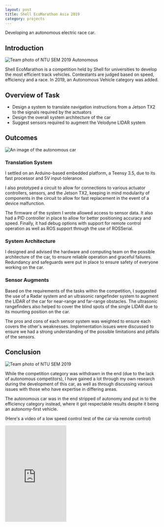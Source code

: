 ```yaml
---
layout: post
title: Shell EcoMarathon Asia 2019
category: projects
---
```


Developing an autonomous electric race car.

## Introduction

<img src="{{ site.baseurl }}/images/project_images/shell-ecomarathon/semautoteam.JPG" alt="Team photo of NTU SEM 2019 Autonomous"/>

Shell EcoMarathon is a competition held by Shell for universities to develop the most efficient track vehicles. Contestants are judged based on speed, efficiency and a race. In 2019, an Autonomous Vehicle category was added.

## Overview of Task

 - Design a system to translate navigation instructions from a Jetson TX2 to the signals required by the actuators
 - Design the overall system architecture of the car
 - Suggest sensors required to augment the Velodyne LIDAR system

## Outcomes

<img src="{{ site.baseurl }}/images/project_images/shell-ecomarathon/semauto.jpg" alt="An image of the autonomous car"/>

### Translation System
I settled on an Arduino-based embedded platform, a Teensy 3.5, due to its fast processor and 5V input-tolerance.

I also prototyped a circuit to allow for connections to various actuator controllers, sensors, and the Jetson TX2, keeping in mind modularity of components in the circuit to allow for fast replacement in the event of a device malfunction.

The firmware of the system I wrote allowed access to sensor data. It also had a PID controller in place to allow for better positioning accuracy and speed. Finally, it had debug options with support for remote control operation as well as ROS support through the use of ROSSerial.

### System Architecture

I designed and advised the hardware and computing team on the possible architecture of the car, to ensure reliable operation and graceful failures. Redundancy and safeguards were put in place to ensure safety of everyone working on the car.

### Sensor Augments
Based on the requirements of the tasks within the competition, I suggested the use of a Radar system and an ultrasonic rangefinder system to augment the LIDAR of the car for near-range and far-range obstacles. The ultrasonic rangefinders also helped to cover the blind spots of the single LIDAR due to its mounting position on the car.

The pros and cons of each sensor system was weighted to ensure each covers the other's weaknesses. Implementation issues were discussed to ensure we had a strong understanding of the possible limitations and pitfalls of the sensors.

## Conclusion

<img src="{{ site.baseurl }}/images/project_images/shell-ecomarathon/semteam.JPG" alt="Team photo of NTU SEM 2019"/>

While the competition category was withdrawn in the end (due to the lack of autonomous competitors), I have gained a lot through my own research during the development of this car, as well as through discussing various issues with those who have expertise in differing areas.

The autonomous car was in the end stripped of autonomy and put in to the efficiency category instead, where it got respectable results despite it being an autonomy-first vehicle.

(Here's a video of a low speed control test of the car via remote control)

<iframe width="200" height="315" src="https://www.youtube.com/embed/9p-S8K_eDsI" frameborder="0" allow="accelerometer; autoplay; encrypted-media; gyroscope; picture-in-picture" allowfullscreen> </iframe>